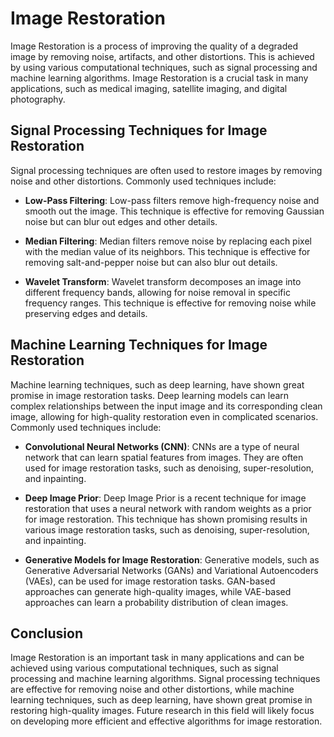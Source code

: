 # Image Restoration

Image Restoration is a process of improving the quality of a degraded image by removing noise, artifacts, and other distortions. This is achieved by using various computational techniques, such as signal processing and machine learning algorithms. Image Restoration is a crucial task in many applications, such as medical imaging, satellite imaging, and digital photography.

## Signal Processing Techniques for Image Restoration

Signal processing techniques are often used to restore images by removing noise and other distortions. Commonly used techniques include:

- **Low-Pass Filtering**: Low-pass filters remove high-frequency noise and smooth out the image. This technique is effective for removing Gaussian noise but can blur out edges and other details.

- **Median Filtering**: Median filters remove noise by replacing each pixel with the median value of its neighbors. This technique is effective for removing salt-and-pepper noise but can also blur out details.

- **Wavelet Transform**: Wavelet transform decomposes an image into different frequency bands, allowing for noise removal in specific frequency ranges. This technique is effective for removing noise while preserving edges and details.

## Machine Learning Techniques for Image Restoration

Machine learning techniques, such as deep learning, have shown great promise in image restoration tasks. Deep learning models can learn complex relationships between the input image and its corresponding clean image, allowing for high-quality restoration even in complicated scenarios. Commonly used techniques include:

- **Convolutional Neural Networks (CNN)**: CNNs are a type of neural network that can learn spatial features from images. They are often used for image restoration tasks, such as denoising, super-resolution, and inpainting.

- **Deep Image Prior**: Deep Image Prior is a recent technique for image restoration that uses a neural network with random weights as a prior for image restoration. This technique has shown promising results in various image restoration tasks, such as denoising, super-resolution, and inpainting.

- **Generative Models for Image Restoration**: Generative models, such as Generative Adversarial Networks (GANs) and Variational Autoencoders (VAEs), can be used for image restoration tasks. GAN-based approaches can generate high-quality images, while VAE-based approaches can learn a probability distribution of clean images.

## Conclusion

Image Restoration is an important task in many applications and can be achieved using various computational techniques, such as signal processing and machine learning algorithms. Signal processing techniques are effective for removing noise and other distortions, while machine learning techniques, such as deep learning, have shown great promise in restoring high-quality images. Future research in this field will likely focus on developing more efficient and effective algorithms for image restoration.
